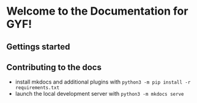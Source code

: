 # Welcome to the Documentation for GYF!


## Gettings started


## Contributing to the docs
- install mkdocs and additional plugins with `python3 -m pip install -r requirements.txt`
- launch the local development server with `python3 -m mkdocs serve`